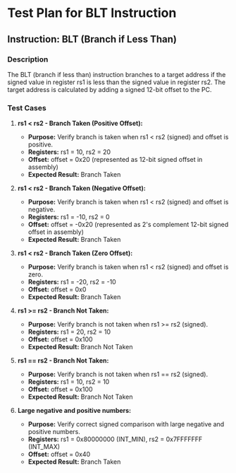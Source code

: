 # Test Plan for BLT Instruction

## Instruction: BLT (Branch if Less Than)

### Description
The BLT (branch if less than) instruction branches to a target address if the signed value in register rs1 is less than the signed value in register rs2. The target address is calculated by adding a signed 12-bit offset to the PC.

### Test Cases

1.  **rs1 < rs2 - Branch Taken (Positive Offset):**
    -   **Purpose:** Verify branch is taken when rs1 < rs2 (signed) and offset is positive.
    -   **Registers:** rs1 = 10, rs2 = 20
    -   **Offset:** offset = 0x20 (represented as 12-bit signed offset in assembly)
    -   **Expected Result:** Branch Taken

2.  **rs1 < rs2 - Branch Taken (Negative Offset):**
    -   **Purpose:** Verify branch is taken when rs1 < rs2 (signed) and offset is negative.
    -   **Registers:** rs1 = -10, rs2 = 0
    -   **Offset:** offset = -0x20 (represented as 2's complement 12-bit signed offset in assembly)
    -   **Expected Result:** Branch Taken

3.  **rs1 < rs2 - Branch Taken (Zero Offset):**
    -   **Purpose:** Verify branch is taken when rs1 < rs2 (signed) and offset is zero.
    -   **Registers:** rs1 = -20, rs2 = -10
    -   **Offset:** offset = 0x0
    -   **Expected Result:** Branch Taken

4.  **rs1 >= rs2 - Branch Not Taken:**
    -   **Purpose:** Verify branch is not taken when rs1 >= rs2 (signed).
    -   **Registers:** rs1 = 20, rs2 = 10
    -   **Offset:** offset = 0x100
    -   **Expected Result:** Branch Not Taken

5.  **rs1 == rs2 - Branch Not Taken:**
    -   **Purpose:** Verify branch is not taken when rs1 == rs2 (signed).
    -   **Registers:** rs1 = 10, rs2 = 10
    -   **Offset:** offset = 0x100
    -   **Expected Result:** Branch Not Taken

6. **Large negative and positive numbers:**
    -   **Purpose:** Verify correct signed comparison with large negative and positive numbers.
    -   **Registers:** rs1 = 0x80000000 (INT_MIN), rs2 = 0x7FFFFFFF (INT_MAX)
    -   **Offset:** offset = 0x40
    -   **Expected Result:** Branch Taken
